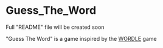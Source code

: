 # Guess_The_Word

Full "README" file will be created soon




"Guess The Word" is a game inspired by the [WORDLE](https://www.nytimes.com/games/wordle/index.html) game 
